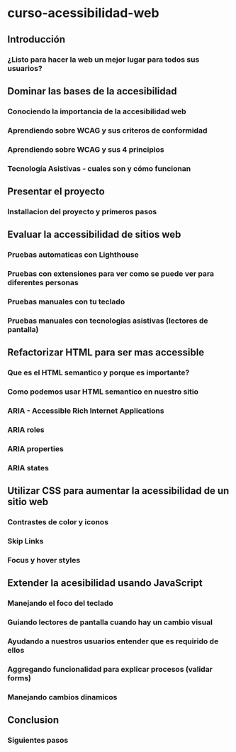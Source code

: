# curso-acessibilidad-web

## Introducción	
### ¿Listo para hacer la web un mejor lugar para todos sus usuarios?

## Dominar las bases de la accesibilidad 	
### Conociendo la importancia de la accesibilidad web
### Aprendiendo sobre WCAG y sus criteros de conformidad
### Aprendiendo sobre WCAG y sus 4 principios
### Tecnología Asistivas - cuales son y cómo funcionan

## Presentar el proyecto
### Installacion del proyecto y primeros pasos

## Evaluar la accessibilidad de sitios web
### Pruebas automaticas con Lighthouse
### Pruebas con extensiones para ver como se puede ver para diferentes personas
### Pruebas manuales con tu teclado
### Pruebas manuales con tecnologias asistivas (lectores de pantalla)

## Refactorizar HTML para ser mas accessible
### Que es el HTML semantico y porque es importante?
### Como podemos usar HTML semantico en nuestro sitio
### ARIA - Accessible Rich Internet Applications
### ARIA roles
### ARIA properties
### ARIA states

## Utilizar CSS para aumentar la acessibilidad de un sitio web
### Contrastes de color y iconos
### Skip Links
### Focus y hover styles

## Extender la acesibilidad usando JavaScript
### Manejando el foco del teclado
### Guiando lectores de pantalla cuando hay un cambio visual 
### Ayudando a nuestros usuarios entender que es requirido de ellos
### Aggregando funcionalidad para explicar procesos (validar forms)
### Manejando cambios dinamicos

## Conclusion
### Siguientes pasos